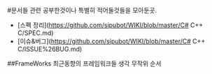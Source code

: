 #문서들
  관련 공부한것이나 특별히 적어둘것들을 모아둔곳.
  - [스펙 정리](https://github.com/sipubot/WIKI/blob/master/C# C++ C/SPEC.md)
  - [이슈&버그](https://github.com/sipubot/WIKI/blob/master/C# C++ C/ISSUE%26BUG.md)

##FrameWorks
최근동향의 프레임워크들 생각 무작위 순서
